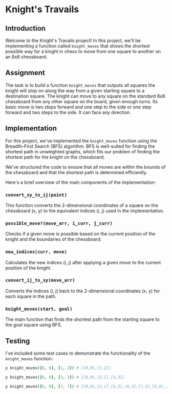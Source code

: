 # Knight's Travails

## Introduction

Welcome to the Knight's Travails project! In this project, we'll be implementing a function called `knight_moves` that shows the shortest possible way for a knight in chess to move from one square to another on an 8x8 chessboard.

## Assignment

The task is to build a function `knight_moves` that outputs all squares the knight will stop on along the way from a given starting square to a destination square. The knight can move to any square on the standard 8x8 chessboard from any other square on the board, given enough turns. Its basic move is two steps forward and one step to the side or one step forward and two steps to the side. It can face any direction.

## Implementation

For this project, we've implemented the `knight_moves` function using the Breadth-First Search (BFS) algorithm. BFS is well-suited for finding the shortest path in unweighted graphs, which fits our problem of finding the shortest path for the knight on the chessboard.

We've structured the code to ensure that all moves are within the bounds of the chessboard and that the shortest path is determined efficiently.

Here's a brief overview of the main components of the implementation:

### `convert_xy_to_ij(point)`
This function converts the 2-dimensional coordinates of a square on the chessboard (x, y) to the equivalent indices (i, j) used in the implementation.

### `possible_move?(move_arr, i_curr, j_curr)`
Checks if a given move is possible based on the current position of the knight and the boundaries of the chessboard.

### `new_indices(curr, move)`
Calculates the new indices (i, j) after applying a given move to the current position of the knight.

### `convert_ij_to_xy(move_arr)`
Converts the indices (i, j) back to the 2-dimensional coordinates (x, y) for each square in the path.

### `knight_moves(start, goal)`
The main function that finds the shortest path from the starting square to the goal square using BFS.

## Testing

I've included some test cases to demonstrate the functionality of the `knight_moves` function:

```ruby
p knight_moves([0, 0], [1, 2]) # [[0,0],[1,2]]

p knight_moves([0, 0], [3, 3]) # [[0,0],[2,1],[3,3]]

p knight_moves([0, 0], [7, 7]) # [[0,0],[2,1],[4,2],[6,3],[7,5],[5,6],[7,7]]
